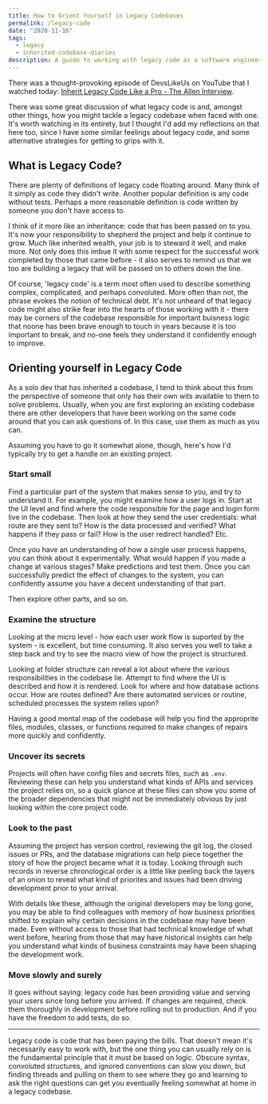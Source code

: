 ```yaml
---
title: How to Orient Yourself in Legacy Codebases
permalink: /legacy-code
date: "2020-11-16"
tags:
  - legacy
  - inherited-codebase-diaries
description: A guide to working with legacy code as a software engineer. How to level up from junior to senior developer.
---
```


There was a thought-provoking episode of DevsLikeUs on YouTube that I watched today: [Inherit Legacy Code Like a Pro - The Allen Interview](https://www.youtube.com/watch?v=FGYE83KmoQ8&t=2753s).

There was some great discussion of what legacy code is and, amongst other things, how you might tackle a legacy codebase when faced with one. It's worth watching in its entirety, but I thought I'd add my reflections on that here too, since I have some similar feelings about legacy code, and some alternative strategies for getting to grips with it.

## What is Legacy Code?

There are plenty of definitions of legacy code floating around. Many think of it simply as code they didn't write. Another popular definition is any code without tests. Perhaps a more reasonable definition is code written by someone you don't have access to.

I think of it more like an inheritance: code that has been passed on to you. It's now your responsibility to shepherd the project and help it continue to grow. Much like inherited wealth, your job is to steward it well, and make more. Not only does this imbue it with some respect for the successful work completed by those that came before - it also serves to remind us that we too are building a legacy that will be passed on to others down the line.

Of course, 'legacy code' is a term most often used to describe something complex, complicated, and perhaps convoluted. More often than not, the phrase evokes the notion of technical debt. It's not unheard of that legacy code might also strike fear into the hearts of those working with it - there may be corners of the codebase responsible for important buisness logic that noone has been brave enough to touch in years because it is too important to break, and no-one feels they understand it confidently enough to improve.

## Orienting yourself in Legacy Code

As a solo dev that has inherited a codebase, I tend to think about this from the perspective of someone that only has their own wits available to them to solve problems. Usually, when you are first exploring an existing codebase there are other developers that have been working on the same code around that you can ask questions of. In this case, use them as much as you can.

Assuming you have to go it somewhat alone, though, here's how I'd typically try to get a handle on an existing project.

### Start small

Find a particular part of the system that makes sense to you, and try to understand it. For example, you might examine how a user logs in. Start at the UI level and find where the code responsible for the page and login form live in the codebase. Then look at how they send the user credentials: what route are they sent to? How is the data processed and verified? What happens if they pass or fail? How is the user redirect handled? Etc.

Once you have an understanding of how a single user process happens, you can think about it experimentally. What would happen if you made a change at various stages? Make predictions and test them. Once you can successfully predict the effect of changes to the system, you can confidently assume you have a decent understanding of that part.

Then explore other parts, and so on.

### Examine the structure

Looking at the micro level - how each user work flow is suported by the system - is excellent, but time consuming. It also serves you well to take a step back and try to see the macro view of how the project is structured.

Looking at folder structure can reveal a lot about where the various responsibilities in the codebase lie. Attempt to find where the UI is described and how it is rendered. Look for where and how database actions occur. How are routes defined? Are there automated services or routine, scheduled processes the system relies upon?

Having a good mental map of the codebase will help you find the approprite files, modules, classes, or functions required to make changes of repairs more quickly and confidently.

### Uncover its secrets

Projects will often have config files and secrets files, such as `.env`. Reviewing these can help you understand what kinds of APIs and services the project relies on, so a quick glance at these files can show you some of the broader dependencies that might not be immediately obvious by just looking within the core project code.

### Look to the past

Assuming the project has version control, reviewing the git log, the closed issues or PRs, and the database migrations can help piece together the story of how the project became what it is today. Looking through such records in reverse chronological order is a little like peeling back the layers of an onion to reveal what kind of priorites and issues had been driving development prior to your arrival.

With details like these, although the original developers may be long gone, you may be able to find colleagues with memory of how business priorities shifted to explain why certain decisions in the codebase may have been made. Even without access to those that had technical knowledge of what went before, hearing from those that may have historical insights can help you understand what kinds of business constraints may have been shaping the development work.

### Move slowly and surely

It goes without saying: legacy code has been providing value and serving your users since long before you arrived. If changes are required, check them thoroughly in development before rolling out to production. And if you have the freedom to add tests, do so.

---

Legacy code is code that has been paying the bills. That doesn't mean it's necessarily easy to work with, but the one thing you can usually rely on is the fundamental principle that it must be based on logic. Obscure syntax, convoluted structures, and ignored conventions can slow you down, but finding threads and pulling on them to see where they go and learning to ask the right questions can get you eventually feeling somewhat at home in a legacy codebase.
